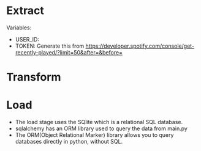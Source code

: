 # Extract
Variables:
  - USER_ID: <your Spotify UserId>
  - TOKEN: Generate this from https://developer.spotify.com/console/get-recently-played/?limit=50&after=&before=
# Transform

# Load
- The load stage uses the SQlite which is a relational SQL database. 
- sqlalchemy has an ORM library used to query the data from main.py
- The ORM(Object Relational Marker) library allows you to query databases directly in python, without SQL.
